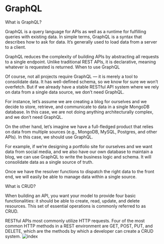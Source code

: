 # GraphQL

What is GraphQL?

GraphQL is a query language for APIs as well as a runtime for fulfilling queries with existing data. 
In simple terms, GraphQL is a syntax that describes how to ask for data. It’s generally used to load data from a server to a client.

GraphQL reduces the complexity of building APIs by abstracting all requests to a single endpoint. Unlike traditional REST APIs, it is declarative, meaning whatever is requested is returned.
When to use GraphQL

Of course, not all projects require GraphQL — it is merely a tool to consolidate data. It has well-defined schema, so we know for sure we won’t overfetch. 
But if we already have a stable RESTful API system where we rely on data from a single data source, we don’t need GraphQL.

For instance, let’s assume we are creating a blog for ourselves and we decide to store, retrieve, and communicate to data in a single MongoDB database. 
In this case, we are not doing anything architecturally complex, and we don’t need GraphQL.

On the other hand, let’s imagine we have a full-fledged product that relies on data from multiple sources (e.g., MongoDB, MySQL, Postgres, and other APIs).
In this case, we should use GraphQL.

For example, if we’re designing a portfolio site for ourselves and we want data from social media, and we also have our own database 
to maintain a blog, we can use GraphQL to write the business logic and schema. It will consolidate data as a single source of truth.

Once we have the resolver functions to dispatch the right data to the front end, we will easily be able to manage data within a single source.


What is CRUD?

When building an API, you want your model to provide four basic functionalities: it should be able to create, read, update, and delete resources. 
This set of essential operations is commonly referred to as CRUD.

RESTful APIs most commonly utilize HTTP requests. Four of the most common HTTP methods in a REST environment are GET, POST, PUT, and DELETE, which are the methods by 
which a developer can create a CRUD system.
![index](https://user-images.githubusercontent.com/91521891/195148377-8d4450e4-4d90-4460-94f2-a28230cf67ea.png)
